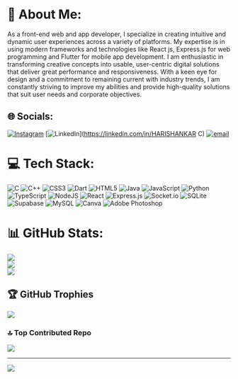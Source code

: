 # 💫 About Me:
As a front-end web and app developer, I specialize in creating intuitive and dynamic user experiences across a variety of platforms. My expertise is in using modern frameworks and technologies like React js, Express.js for web programming and Flutter for mobile app development. I am enthusiastic in transforming creative concepts into usable, user-centric digital solutions that deliver great performance and responsiveness. With a keen eye for design and a commitment to remaining current with industry trends, I am constantly striving to improve my abilities and provide high-quality solutions that suit user needs and corporate objectives.


## 🌐 Socials:
[![Instagram](https://img.shields.io/badge/Instagram-%23E4405F.svg?logo=Instagram&logoColor=white)](https://instagram.com/haaaaariiiiiiii) [![LinkedIn](https://img.shields.io/badge/LinkedIn-%230077B5.svg?logo=linkedin&logoColor=white)](https://linkedin.com/in/HARISHANKAR C) [![email](https://img.shields.io/badge/Email-D14836?logo=gmail&logoColor=white)](mailto:charishankar30@gmail.com) 

# 💻 Tech Stack:
![C](https://img.shields.io/badge/c-%2300599C.svg?style=flat&logo=c&logoColor=white) ![C++](https://img.shields.io/badge/c++-%2300599C.svg?style=flat&logo=c%2B%2B&logoColor=white) ![CSS3](https://img.shields.io/badge/css3-%231572B6.svg?style=flat&logo=css3&logoColor=white) ![Dart](https://img.shields.io/badge/dart-%230175C2.svg?style=flat&logo=dart&logoColor=white) ![HTML5](https://img.shields.io/badge/html5-%23E34F26.svg?style=flat&logo=html5&logoColor=white) ![Java](https://img.shields.io/badge/java-%23ED8B00.svg?style=flat&logo=openjdk&logoColor=white) ![JavaScript](https://img.shields.io/badge/javascript-%23323330.svg?style=flat&logo=javascript&logoColor=%23F7DF1E) ![Python](https://img.shields.io/badge/python-3670A0?style=flat&logo=python&logoColor=ffdd54) ![TypeScript](https://img.shields.io/badge/typescript-%23007ACC.svg?style=flat&logo=typescript&logoColor=white) ![NodeJS](https://img.shields.io/badge/node.js-6DA55F?style=flat&logo=node.js&logoColor=white) ![React](https://img.shields.io/badge/react-%2320232a.svg?style=flat&logo=react&logoColor=%2361DAFB) ![Express.js](https://img.shields.io/badge/express.js-%23404d59.svg?style=flat&logo=express&logoColor=%2361DAFB) ![Socket.io](https://img.shields.io/badge/Socket.io-black?style=flat&logo=socket.io&badgeColor=010101) ![SQLite](https://img.shields.io/badge/sqlite-%2307405e.svg?style=flat&logo=sqlite&logoColor=white) ![Supabase](https://img.shields.io/badge/Supabase-3ECF8E?style=flat&logo=supabase&logoColor=white) ![MySQL](https://img.shields.io/badge/mysql-4479A1.svg?style=flat&logo=mysql&logoColor=white) ![Canva](https://img.shields.io/badge/Canva-%2300C4CC.svg?style=flat&logo=Canva&logoColor=white) ![Adobe Photoshop](https://img.shields.io/badge/adobe%20photoshop-%2331A8FF.svg?style=flat&logo=adobe%20photoshop&logoColor=white)
# 📊 GitHub Stats:
![](https://github-readme-stats.vercel.app/api?username=Harishankarc&theme=transparent&hide_border=true&include_all_commits=false&count_private=false)<br/>
![](https://nirzak-streak-stats.vercel.app/?user=Harishankarc&theme=transparent&hide_border=true)<br/>
![](https://github-readme-stats.vercel.app/api/top-langs/?username=Harishankarc&theme=transparent&hide_border=true&include_all_commits=false&count_private=false&layout=compact)

## 🏆 GitHub Trophies
![](https://github-profile-trophy.vercel.app/?username=Harishankarc&theme=onedark&no-frame=true&no-bg=true&margin-w=4)

### 🔝 Top Contributed Repo
![](https://github-contributor-stats.vercel.app/api?username=Harishankarc&limit=5&theme=dark&combine_all_yearly_contributions=true)

---
[![](https://visitcount.itsvg.in/api?id=Harishankarc&icon=0&color=0)](https://visitcount.itsvg.in)

<!-- Proudly created with GPRM ( https://gprm.itsvg.in ) -->
